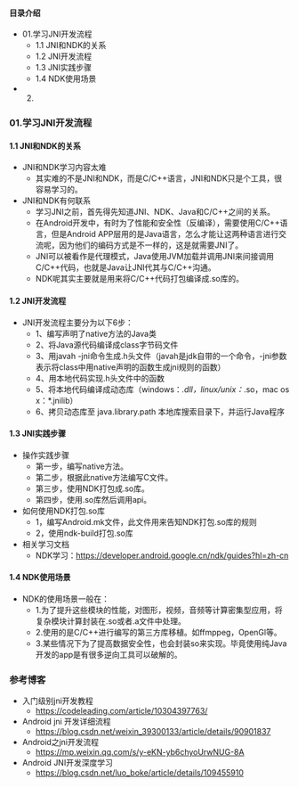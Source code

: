 #### 目录介绍
- 01.学习JNI开发流程
    - 1.1 JNI和NDK的关系
    - 1.2 JNI开发流程
    - 1.3 JNI实践步骤
    - 1.4 NDK使用场景
- 02.




### 01.学习JNI开发流程
#### 1.1 JNI和NDK的关系
- JNI和NDK学习内容太难
    - 其实难的不是JNI和NDK，而是C/C++语言，JNI和NDK只是个工具，很容易学习的。
- JNI和NDK有何联系
    - 学习JNI之前，首先得先知道JNI、NDK、Java和C/C++之间的关系。
    - 在Android开发中，有时为了性能和安全性（反编译），需要使用C/C++语言，但是Android APP层用的是Java语言，怎么才能让这两种语言进行交流呢，因为他们的编码方式是不一样的，这是就需要JNI了。
    - JNI可以被看作是代理模式，Java使用JVM加载并调用JNI来间接调用C/C++代码，也就是Java让JNI代其与C/C++沟通。
    - NDK呢其实主要就是用来将C/C++代码打包编译成.so库的。


#### 1.2 JNI开发流程
- JNI开发流程主要分为以下6步：
    - 1、编写声明了native方法的Java类
    - 2、将Java源代码编译成class字节码文件
    - 3、用javah -jni命令生成.h头文件（javah是jdk自带的一个命令，-jni参数表示将class中用native声明的函数生成jni规则的函数）
    - 4、用本地代码实现.h头文件中的函数
    - 5、将本地代码编译成动态库（windows：*.dll，linux/unix：*.so，mac os x：*.jnilib）
    - 6、拷贝动态库至 java.library.path 本地库搜索目录下，并运行Java程序


#### 1.3 JNI实践步骤
- 操作实践步骤
    - 第一步，编写native方法。
    - 第二步，根据此native方法编写C文件。
    - 第三步，使用NDK打包成.so库。
    - 第四步，使用.so库然后调用api。
- 如何使用NDK打包.so库
    - 1，编写Android.mk文件，此文件用来告知NDK打包.so库的规则
    - 2，使用ndk-build打包.so库
- 相关学习文档
    - NDK学习：https://developer.android.google.cn/ndk/guides?hl=zh-cn



#### 1.4 NDK使用场景
- NDK的使用场景一般在：
    - 1.为了提升这些模块的性能，对图形，视频，音频等计算密集型应用，将复杂模块计算封装在.so或者.a文件中处理。
    - 2.使用的是C/C++进行编写的第三方库移植。如ffmppeg，OpenGl等。
    - 3.某些情况下为了提高数据安全性，也会封装so来实现。毕竟使用纯Java开发的app是有很多逆向工具可以破解的。





### 参考博客
- 入门级别jni开发教程
  - https://codeleading.com/article/10304397763/
- Android jni 开发详细流程
  - https://blog.csdn.net/weixin_39300133/article/details/90901837
- Android之jni开发流程
  - https://mp.weixin.qq.com/s/y-eKN-yb6chyoUrwNUG-8A
- Android JNI开发深度学习
  - https://blog.csdn.net/luo_boke/article/details/109455910

